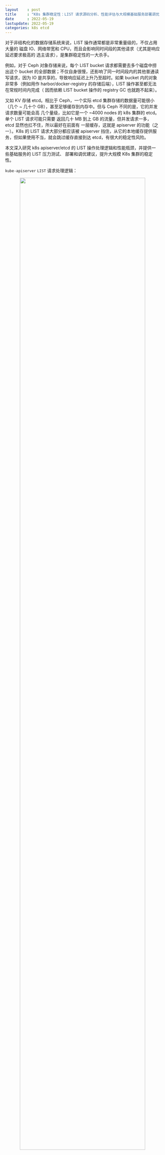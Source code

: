 ```yaml
---
layout    : post
title     : "K8s 集群稳定性：LIST 请求源码分析、性能评估与大规模基础服务部署调优"
date      : 2022-05-19
lastupdate: 2022-05-19
categories: k8s etcd
---
```


对于非结构化的数据存储系统来说，LIST 操作通常都是非常重量级的，不仅占用大量的
磁盘 IO、网络带宽和 CPU，而且会影响同时间段的其他请求（尤其是响应延迟要求极高的
选主请求），是集群稳定性的一大杀手。

例如，对于 Ceph 对象存储来说，每个 LIST bucket 请求都需要去多个磁盘中捞出这个
bucket 的全部数据；不仅自身很慢，还影响了同一时间段内的其他普通读写请求，因为 IO
是共享的，导致响应延迟上升乃至超时。如果 bucket 内的对象非常多（例如用作
harbor/docker-registry 的存储后端），LIST 操作甚至都无法在常规时间内完成（
因而依赖 LIST bucket 操作的 registry GC 也就跑不起来）。

又如 KV 存储 etcd。相比于 Ceph，一个实际 etcd 集群存储的数据量可能很小（几个 ~
几十个 GB），甚至足够缓存到内存中。但与 Ceph 不同的是，它的并发请求数量可能会高
几个量级，比如它是一个 ~4000 nodes 的 k8s 集群的 etcd。单个 LIST 请求可能只需要
返回几十 MB 到上 GB 的流量，但并发请求一多，etcd 显然也扛不住，所以最好在前面有
一层缓存，这就是 apiserver 的功能（之一）。K8s 的 LIST 请求大部分都应该被
apiserver 挡住，从它的本地缓存提供服务，但如果使用不当，就会跳过缓存直接到达
etcd，有很大的稳定性风险。

本文深入研究 k8s apiserver/etcd 的 LIST 操作处理逻辑和性能瓶颈，并提供一些基础服务的 LIST 压力测试、
部署和调优建议，提升大规模 K8s 集群的稳定性。

`kube-apiserver` `LIST` 请求处理逻辑：

<p align="center"><img src="/assets/img/k8s-reliability-list-data/apiserver-processing-list-request.png" width="90%" height="90%"></p>

代码基于 v1.24.0，不过 1.19~1.24 的基本逻辑和代码路径是一样的，有需要可对照参考。

----

* TOC
{:toc}

----

# 1 引言

## 1.1 K8s 架构：环形层次视图

从架构层次和组件依赖角度，可以将一个 K8s 集群和一台 Linux 主机做如下类比：

<p align="center"><img src="/assets/img/k8s-reliability-list-data/linux-node-vs-k8s-cluster.png" width="90%" height="90%"></p>
<p align="center">Fig 1. Anology: a Linux host and a Kubernetes cluster</p>

对于 K8s 集群，从内到外的几个组件和功能：

1. **<mark>etcd</mark>**：持久化 KV 存储，集群资源（pods/services/networkpolicies/...）的唯一的权威数据（状态）源；
2. **<mark>apiserver</mark>**：从 etcd 读取（**<mark><code>ListWatch</code></mark>**）全量数据，并缓存在内存中；**<mark>无状态服务</mark>**，可水平扩展；
3. 各种**<mark>基础服务</mark>**（e.g. `kubelet`、`*-agent`、`*-operator`）：连接 apiserver，获取（**<mark><code>List/ListWatch</code></mark>**）各自需要的数据；
4. 集群内的 **<mark>workloads</mark>**：在 1 和 2 正常的情况下由 3 来创建、管理和 reconcile，例如 kubelet 创建 pod、cilium 配置网络和安全策略。

## 1.2 `apiserver/etcd` 角色

以上可以看到，系统路径中存在**<mark>两级 List/ListWatch</mark>**（但数据是同一份）：

1. apiserver List/ListWatch etcd
2. 基础服务 List/ListWatch apiserver

因此，从最简形式上来说，**<mark>apiserver 就是挡在 etcd 前面的一个代理</mark>**（proxy），

```
           +--------+              +---------------+                 +------------+
           | Client | -----------> | Proxy (cache) | --------------> | Data store |
           +--------+              +---------------+                 +------------+

         infra services               apiserver                         etcd
```

1. 绝大部分情况下，apiserver 直接从本地缓存提供服务（因为它缓存了集群全量数据）；
1. 某些特殊情况，例如，

    1. **<mark>客户端明确要求从 etcd 读数据</mark>**（追求最高的数据准确性），
    2. **<mark>apiserver 本地缓存还没建好</mark>**

    apiserver 就只能将请求转发给 etcd —— **<mark>这里就要特别注意了</mark>** ——
    客户端 LIST 参数设置不当也可能会走到这个逻辑。

## 1.3 `apiserver/etcd` List 开销

### 1.3.1 请求举例

考虑下面几个 LIST 操作：

1. **<mark><code>LIST apis/cilium.io/v2/ciliumendpoints?limit=500&resourceVersion=0</code></mark>**

    这里同时传了两个参数，但 `resourceVersion=0` 会导致 apiserver 忽略 `limit=500`，
    所以客户端拿到的是全量 ciliumendpoints 数据。

    一种资源的全量数据可能是比较大的，**<mark>需要考虑清楚是否真的需要全量数据</mark>**。
    后文会介绍**<mark>定量测量与分析</mark>**方法。

2. **<mark><code>LIST api/v1/pods?filedSelector=spec.nodeName%3Dnode1</code></mark>**

    这个请求是获取 `node1` 上的所有 pods（`%3D` 是 `=` 的转义）。

    根据 nodename 做过滤，给人的感觉可能是数据量不太大，但其实背后要比看上去复杂：

    * 首先，这里没有指定 resourceVersion=0，导致 **<mark>apiserver 跳过缓存，直接去 etcd 读数据</mark>**；
    * 其次，**<mark>etcd 只是 KV 存储，没有按 label/field 过滤功能</mark>**（只处理 `limit/continue`），
    * 所以，apiserver 是从 etcd 拉全量数据，然后在**<mark>内存做过滤</mark>**，开销也是很大的，后文有代码分析。

    这种行为是要避免的，除非对数据准确性有极高要求，特意要绕过 apiserver 缓存。

3. **<mark><code>LIST api/v1/pods?filedSelector=spec.nodeName%3Dnode1&resourceVersion=0</code></mark>**

    跟 2 的区别是加上了 `resourceVersion=0`，因此 apiserver 会从缓存读数据，**<mark>性能会有量级的提升</mark>**。

    但要注意，虽然实际上返回给客户端的可能只有**<mark>几百 KB 到上百
    MB</mark>**（取决于 node 上 pod 的数量、pod 上 label 的多少等因素），
    但 apiserver 需要处理的数据量可能是**<mark>几个 GB</mark>**。
    后面会有定量分析。

以上可以看到，不同的 LIST 操作产生的影响是不一样的，而客户端看到数据还有可能只
是 apiserver/etcd 处理数据的很小一部分。如果基础服务大规模启动或重启，
就极有可能把控制平面打爆。

### 1.3.2 处理开销

List 请求可以分为两种：

1. List 全量数据：开销主要花在数据传输；
2. 指定用 label 或字段（field）过滤，只需要匹配的数据。

这里需要特别说明的是第二种情况，也就是 list 请求带了过滤条件。

* 大部分情况下，apiserver 会用自己的缓存做过滤，这个很快，因此**<mark>耗时主要花在数据传输</mark>**；
* 需要将请求转给 etcd 的情况，

    前面已经提到，etcd 只是 KV 存储，并不理解 label/field 信息，因此它无法处理过滤请求。
    实际的过程是：**<mark>apiserver 从 etcd 拉全量数据，然后在内存做过滤</mark>**，再返回给客户端。

    因此除了数据传输开销（网络带宽），这种情况下还会占用大量 apiserver **<mark>CPU 和内存</mark>**。

## 1.4 大规模部署时潜在的问题

再来看个例子，下面这行代码用 k8s client-go 根据 nodename 过滤 pod，

<a name="client_code_empty_rv"></a>

```go
    podList, err := Client().CoreV1().Pods("").List(ctx(), ListOptions{FieldSelector: "spec.nodeName=node1"})
```

看起来非常简单的操作，我们来实际看一下它背后的数据量。
以一个 4000 node，10w pod 的集群为例，**<mark>全量 pod 数据量</mark>**：

1. **<mark>etcd 中</mark>**：紧凑的非结构化 KV 存储，在 **<mark>1GB 量级</mark>**；
2. **<mark>apiserver 缓存中</mark>**：已经是结构化的 golang objects，在 **<mark>2GB 量级</mark>**（
   TODO：需进一步确认）；
3. **<mark>apiserver 返回</mark>**：client 一般选择默认的 json 格式接收，
  也已经是结构化数据。全量 pod 的 json 也在 **<mark>2GB 量级</mark>**。 

可以看到，某些请求看起来很简单，只是客户端一行代码的事情，但背后的数据量是惊人的。
指定按 nodeName 过滤 pod 可能只返回了 500KB 数据，但 apiserver 却需要过滤
2GB 数据 —— **<mark>最坏的情况，etcd 也要跟着处理 1GB 数据</mark>**
（以上参数配置确实命中了最坏情况，见下文代码分析）。

集群规模比较小的时候，这个问题可能看不出来（etcd 在 LIST 响应延迟超过某个阈值
后才开始打印 warning 日志）；规模大了之后，如果这样的请求比较多，apiserver/etcd
肯定是扛不住的。

## 1.5 本文目的

通过深入代码查看 k8s 的 List/ListWatch 实现，加深对性能问题的理解，对大规模
K8s 集群的稳定性优化提供一些参考。

# 2 apiserver `List()` 操作源码分析

有了以上理论预热，接下来可以看代码实现了。

## 2.1 调用栈和流程图

```
store.List
|-store.ListPredicate
   |-if opt == nil
   |   opt = ListOptions{ResourceVersion: ""}
   |-Init SelectionPredicate.Limit/Continue fileld
   |-list := e.NewListFunc()                               // objects will be stored in this list
   |-storageOpts := storage.ListOptions{opt.ResourceVersion, opt.ResourceVersionMatch, Predicate: p}
   |
   |-if MatchesSingle ok                                   // 1. when "metadata.name" is specified,  get single obj
   |   // Get single obj from cache or etcd
   |
   |-return e.Storage.List(KeyRootFunc(ctx), storageOpts)  // 2. get all objs and perform filtering
      |-cacher.List()
         | // case 1: list all from etcd and filter in apiserver
         |-if shouldDelegateList(opts)                     // true if resourceVersion == ""
         |    return c.storage.List                        // list from etcd
         |             |- fromRV *int64 = nil
         |             |- if len(storageOpts.ResourceVersion) > 0
         |             |     rv = ParseResourceVersion
         |             |     fromRV = &rv
         |             |
         |             |- for hasMore {
         |             |    objs := etcdclient.KV.Get()
         |             |    filter(objs)                   // filter by labels or filelds
         |             | }
         |
         | // case 2: list & filter from apiserver local cache (memory)
         |-if cache.notready()
         |   return c.storage.List                         // get from etcd
         |
         | // case 3: list & filter from apiserver local cache (memory)
         |-obj := watchCache.WaitUntilFreshAndGet
         |-for elem in obj.(*storeElement)
         |   listVal.Set()                                 // append results to listOjb
         |-return  // results stored in listObj
```

对应的流程图：

<p align="center"><img src="/assets/img/k8s-reliability-list-data/apiserver-processing-list-request.png" width="90%" height="90%"></p>
<p align="center">Fig 2-1. List operation processing in apiserver</p>

## 2.2 请求处理入口：`List()`

```go
// https://github.com/kubernetes/kubernetes/blob/v1.24.0/staging/src/k8s.io/apiserver/pkg/registry/generic/registry/store.go#L361

// 根据 PredicateFunc 中指定的 LabelSelector 和 FieldSelector 过滤，返回一个对象列表
func (e *Store) List(ctx, options *metainternalversion.ListOptions) (runtime.Object, error) {
    label := labels.Everything()
    if options != nil && options.LabelSelector != nil
        label = options.LabelSelector // Label 过滤器，例如 app=nginx

    field := fields.Everything()
    if options != nil && options.FieldSelector != nil
        field = options.FieldSelector // 字段过滤器，例如 spec.nodeName=node1

    out := e.ListPredicate(ctx, e.PredicateFunc(label, field), options) // 拉取（List）数据并过滤（Predicate）
    if e.Decorator != nil
        e.Decorator(out)

    return out, nil
}
```

## 2.3 `ListPredicate()`

```go
// https://github.com/kubernetes/kubernetes/blob/v1.24.0/staging/src/k8s.io/apiserver/pkg/registry/generic/registry/store.go#L411

func (e *Store) ListPredicate(ctx , p storage.SelectionPredicate, options *metainternalversion.ListOptions) (runtime.Object, error) {
    // Step 1: 初始化
    if options == nil
        options = &metainternalversion.ListOptions{ResourceVersion: ""}

    p.Limit    = options.Limit
    p.Continue = options.Continue
    list      := e.NewListFunc()        // 返回结果将存储在这里面
    storageOpts := storage.ListOptions{ // 将 API 侧的 ListOption 转成底层存储侧的 ListOption，字段区别见下文
        ResourceVersion:      options.ResourceVersion,
        ResourceVersionMatch: options.ResourceVersionMatch,
        Predicate:            p,
        Recursive:            true,
    }

    // Step 2：如果请求指定了 metadata.name，则应获取单个 object，无需对全量数据做过滤
    if name, ok := p.MatchesSingle(); ok { // 检查是否设置了 metadata.name 字段
        if key := e.KeyFunc(ctx, name); err == nil { // 获取这个 object 在 etcd 中的 key（唯一或不存在）
            storageOpts.Recursive = false
            e.Storage.GetList(ctx, key, storageOpts, list)
            return list
        }
        // else 逻辑：如果执行到这里，说明没有从 context 中拿到过滤用的 key，则 fallback 到下面拿全量数据再过滤
    }

    // Step 3: 对全量数据做过滤
    e.Storage.GetList(ctx, e.KeyRootFunc(), storageOpts, list) // KeyRootFunc() 用来获取这种资源在 etcd 里面的 root key（即 prefix，不带最后的 /）
    return list
}
```

> 1.24.0 中 case 1 & 2 都是 调用 `e.Storage.GetList()`，之前的版本有点不同：
>
> * Case 1 中的 e.Storage.GetToList
> * Case 1 中的 e.Storage.List
>
> 不过基本流程是一样的。

1. 如果客户端没传 **<mark><code>ListOption</code></mark>**，则初始化一个默认值，其中的 `ResourceVersion` 设置为空字符串，
  这将使 apiserver **<mark>从 etcd 拉取数据来返回给客户端，而不使用本地缓存</mark>**（除非本地缓存还没有建好）；

    举例，客户端设置 `ListOption{Limit: 5000, ResourceVersion: 0}` list ciliumendpoints 时，发送的请求将为
    **<mark><code>/apis/cilium.io/v2/ciliumendpoints?limit=500&resourceVersion=0</code></mark>**。

    `ResourceVersion` 为空字符串的行为，后面会看到对它的解析。

2. 用 listoptions 中的字段分别**<mark>初始化过滤器</mark>**（SelectionPredicate）的 limit/continue 字段；
3. 初始化返回结果，`list := e.NewListFunc()`；
4. 将 API 侧的 ListOption 转成底层存储的 ListOption，字段区别见下文


    `metainternalversion.ListOptions` 是 **<mark>API 侧的结构体</mark>**，包含了

    ```go
    // staging/src/k8s.io/apimachinery/pkg/apis/meta/internalversion/types.go
    
    // ListOptions is the query options to a standard REST list call.
    type ListOptions struct {
        metav1.TypeMeta
    
        LabelSelector labels.Selector // 标签过滤器，例如 app=nginx
        FieldSelector fields.Selector // 字段过滤器，例如 spec.nodeName=node1
    
        Watch bool
        AllowWatchBookmarks bool
        ResourceVersion string
        ResourceVersionMatch metav1.ResourceVersionMatch
    
        TimeoutSeconds *int64         // Timeout for the list/watch call.
        Limit int64
        Continue string               // a token returned by the server. return a 410 error if the token has expired.
    }
    ```

    `storage.ListOptions` 是传给**<mark>底层存储的结构体</mark>**，字段有一些区别：

    ```go
    // staging/src/k8s.io/apiserver/pkg/storage/interfaces.go
    
    // ListOptions provides the options that may be provided for storage list operations.
    type ListOptions struct {
        ResourceVersion string
        ResourceVersionMatch metav1.ResourceVersionMatch
        Predicate SelectionPredicate // Predicate provides the selection rules for the list operation.
        Recursive bool               // true: 根据 key 获取单个对象；false：根据 key prefix 获取全量数据
        ProgressNotify bool          // storage-originated bookmark, ignored for non-watch requests.
    }
    ```

## 2.4 请求指定了资源名（resource name）：获取单个对象

接下来根据请求中是否指定了 `meta.Name` 分为两种情况：

1. 如果指定了，说明是查询单个对象，因为 `Name` 是唯一的，接下来转入查询单个 object 的逻辑；
2. 如果未指定，则需要**<mark>获取全量数据</mark>**，然后在 apiserver 内存中根据 SelectionPredicate 中的过滤条件进行过滤，将最终结果返回给客户端；

代码如下：

```go
    // case 1：根据 metadata.name 获取单个 object，无需对全量数据做过滤
    if name, ok := p.MatchesSingle(); ok { // 检查是否设置了 metadata.name 字段
        if key := e.KeyFunc(ctx, name); err == nil {
            e.Storage.GetList(ctx, key, storageOpts, list)
            return list
        }
        // else 逻辑：如果执行到这里，说明没有从 context 中拿到过滤用的 key，则 fallback 到下面拿全量数据再过滤
    }
```

e.Storage 是一个 Interface，

```go
// staging/src/k8s.io/apiserver/pkg/storage/interfaces.go

// Interface offers a common interface for object marshaling/unmarshaling operations and
// hides all the storage-related operations behind it.
type Interface interface {
    Create(ctx , key string, obj, out runtime.Object, ttl uint64) error
    Delete(ctx , key string, out runtime.Object, preconditions *Preconditions,...)
    Watch(ctx , key string, opts ListOptions) (watch.Interface, error)
    Get(ctx , key string, opts GetOptions, objPtr runtime.Object) error

    // unmarshall objects found at key into a *List api object (an object that satisfies runtime.IsList definition).
    // If 'opts.Recursive' is false, 'key' is used as an exact match; if is true, 'key' is used as a prefix.
    // The returned contents may be delayed, but it is guaranteed that they will
    // match 'opts.ResourceVersion' according 'opts.ResourceVersionMatch'.
    GetList(ctx , key string, opts ListOptions, listObj runtime.Object) error
```

e.Storage.GetList() 会执行到 cacher 代码。

不管是获取单个 object，还是获取全量数据，都经历类似的过程：

1. 优先从 apiserver 本地缓存获取（决定因素包括 ResourceVersion 等），
2. 不得已才到 etcd 去获取；

获取单个对象的逻辑相对比较简单，这里就不看了。接下来看 List 全量数据再做过滤的逻辑。

## 2.5 请求未指定资源名，获取全量数据做过滤

### 2.5.1 apiserver 缓存层：`GetList()` 处理逻辑

```go
// https://github.com/kubernetes/kubernetes/blob/v1.24.0/staging/src/k8s.io/apiserver/pkg/storage/cacher/cacher.go#L622

// GetList implements storage.Interface
func (c *Cacher) GetList(ctx , key string, opts storage.ListOptions, listObj runtime.Object) error {
    recursive := opts.Recursive
    resourceVersion := opts.ResourceVersion
    pred := opts.Predicate

    // 情况一：ListOption 要求必须从 etcd 读
    if shouldDelegateList(opts)
        return c.storage.GetList(ctx, key, opts, listObj) // c.storage 指向 etcd

    // If resourceVersion is specified, serve it from cache.
    listRV := c.versioner.ParseResourceVersion(resourceVersion)

    // 情况二：apiserver 缓存未建好，只能从 etcd 读
    if listRV == 0 && !c.ready.check()
        return c.storage.GetList(ctx, key, opts, listObj)

    // 情况三：apiserver 缓存正常，从缓存读：保证返回的 objects 版本不低于 `listRV`
    listPtr := meta.GetItemsPtr(listObj)
    listVal := conversion.EnforcePtr(listPtr)
    filter  := filterWithAttrsFunction(key, pred) // 最终的过滤器

    objs, readResourceVersion, indexUsed := c.listItems(listRV, key, pred, ...) // 根据 index 预筛，性能优化
    for _, obj := range objs {
        elem := obj.(*storeElement)
        if filter(elem.Key, elem.Labels, elem.Fields)                           // 真正的过滤
            listVal.Set(reflect.Append(listVal, reflect.ValueOf(elem))
    }

    // 更新最后一次读到的 ResourceVersion
    if c.versioner != nil
        c.versioner.UpdateList(listObj, readResourceVersion, "", nil)
    return nil
}
```

### 2.5.2 判断是否必须从 etcd 读数据：`shouldDelegateList()`

```go
// https://github.com/kubernetes/kubernetes/blob/v1.24.0/staging/src/k8s.io/apiserver/pkg/storage/cacher/cacher.go#L591

func shouldDelegateList(opts storage.ListOptions) bool {
    resourceVersion := opts.ResourceVersion
    pred            := opts.Predicate
    pagingEnabled   := DefaultFeatureGate.Enabled(features.APIListChunking)      // 默认是启用的
    hasContinuation := pagingEnabled && len(pred.Continue) > 0                   // Continue 是个 token
    hasLimit        := pagingEnabled && pred.Limit > 0 && resourceVersion != "0" // 只有在 resourceVersion != "0" 的情况下，hasLimit 才有可能为 true

    // 1. 如果未指定 resourceVersion，从底层存储（etcd）拉去数据；
    // 2. 如果有 continuation，也从底层存储拉数据；
    // 3. 只有 resourceVersion != "0" 时，才会将 limit 传给底层存储（etcd），因为 watch cache 不支持 continuation
    return resourceVersion == "" || hasContinuation || hasLimit || opts.ResourceVersionMatch == metav1.ResourceVersionMatchExact
}
```

这里非常重要：

1. 问：客户端未设置 ListOption{} 中的 `ResourceVersion` 字段，是否对应到这里的 `resourceVersion == ""`？

    答：是的，所以**<mark>第一节</mark>**的 [例子](#client_code_empty_rv) 会导致从 etcd 拉全量数据。

2. 问：客户端设置了 `limit=500&resourceVersion=0` 是否会导致下次 `hasContinuation==true`？

    答：不会，**<mark>resourceVersion=0 将导致 limit 被忽略</mark>**（`hasLimit` 那一行代码），也就是说，
    虽然指定了 limit=500，但**<mark>这个请求会返回全量数据</mark>**。

3. 问：ResourceVersionMatch 是什么用途？

    答：用来告诉 apiserver，该如何解读 ResourceVersion。官方有个很复杂的
    [表格](https://kubernetes.io/docs/reference/using-api/api-concepts/#the-resourceversion-parameter)
    ，有兴趣可以看看。

接下来再返回到 cacher 的 `GetList()` 逻辑，来看下具体有哪几种处理情况。

### 2.5.3 情况一：ListOption 要求从 etcd 读数据

这种情况下，apiserver 会直接从 etcd 读取所有 objects 并过滤，然后返回给客户端，
适用于数据一致性要求极其高的场景。
当然，也容易**<mark>误入这种场景造成 etcd 压力过大</mark>**，例如
**<mark>第一节</mark>**的[例子](#client_code_empty_rv)。

```go
// https://github.com/kubernetes/kubernetes/blob/v1.24.0/staging/src/k8s.io/apiserver/pkg/storage/etcd3/store.go#L563

// GetList implements storage.Interface.
func (s *store) GetList(ctx , key string, opts storage.ListOptions, listObj runtime.Object) error {
    listPtr   := meta.GetItemsPtr(listObj)
    v         := conversion.EnforcePtr(listPtr)
    key        = path.Join(s.pathPrefix, key)
    keyPrefix := key // append '/' if needed

    newItemFunc := getNewItemFunc(listObj, v)

    var fromRV *uint64
    if len(resourceVersion) > 0 { // 如果 RV 非空（客户端不传时，默认是空字符串）
        parsedRV := s.versioner.ParseResourceVersion(resourceVersion)
        fromRV = &parsedRV
    }

    // ResourceVersion, ResourceVersionMatch 等处理逻辑
    switch {
    case recursive && s.pagingEnabled && len(pred.Continue) > 0: ...
    case recursive && s.pagingEnabled && pred.Limit > 0        : ...
    default                                                    : ...
    }

    // loop until we have filled the requested limit from etcd or there are no more results
    for {
        getResp = s.client.KV.Get(ctx, key, options...) // 从 etcd 拉数据
        numFetched += len(getResp.Kvs)
        hasMore = getResp.More

        for i, kv := range getResp.Kvs {
            if limitOption != nil && int64(v.Len()) >= pred.Limit {
                hasMore = true
                break
            }

            lastKey = kv.Key
            data := s.transformer.TransformFromStorage(ctx, kv.Value, kv.Key)
            appendListItem(v, data, kv.ModRevision, pred, s.codec, s.versioner, newItemFunc) // 这里面会做过滤
            numEvald++
        }

        key = string(lastKey) + "\x00"
    }

    // instruct the client to begin querying from immediately after the last key we returned
    if hasMore {
        // we want to start immediately after the last key
        next := encodeContinue(string(lastKey)+"\x00", keyPrefix, returnedRV)
        return s.versioner.UpdateList(listObj, uint64(returnedRV), next, remainingItemCount)
    }

    // no continuation
    return s.versioner.UpdateList(listObj, uint64(returnedRV), "", nil)
}
```

* **<mark><code>client.KV.Get()</code></mark>** 就进入 etcd client 库了，感兴趣可以继续往下挖。
* **<mark><code>appendListItem()</code></mark>** 会**<mark>对拿到的数据进行过滤</mark>**，这就是我们第一节提到的 apiserver 内存过滤操作。

### 2.5.4 情况二：本地缓存还没建好，只能从 etcd 读数据

具体执行过程与情况一相同。

### 2.5.5 情况三：使用本地缓存

```go
// https://github.com/kubernetes/kubernetes/blob/v1.24.0/staging/src/k8s.io/apiserver/pkg/storage/cacher/cacher.go#L622

// GetList implements storage.Interface
func (c *Cacher) GetList(ctx , key string, opts storage.ListOptions, listObj runtime.Object) error {
    // 情况一：ListOption 要求必须从 etcd 读
    ...
    // 情况二：apiserver 缓存未建好，只能从 etcd 读
    ...
    // 情况三：apiserver 缓存正常，从缓存读：保证返回的 objects 版本不低于 `listRV`
    listPtr := meta.GetItemsPtr(listObj) // List elements with at least 'listRV' from cache.
    listVal := conversion.EnforcePtr(listPtr)
    filter  := filterWithAttrsFunction(key, pred) // 最终的过滤器

    objs, readResourceVersion, indexUsed := c.listItems(listRV, key, pred, ...) // 根据 index 预筛，性能优化
    for _, obj := range objs {
        elem := obj.(*storeElement)
        if filter(elem.Key, elem.Labels, elem.Fields)                           // 真正的过滤
            listVal.Set(reflect.Append(listVal, reflect.ValueOf(elem))
    }

    if c.versioner != nil
        c.versioner.UpdateList(listObj, readResourceVersion, "", nil)
    return nil
}
```

# 3 LIST 测试

为了避免客户端库（例如 client-go）自动帮我们设置一些参数，我们直接用 `curl` 来测试，指定证书就行了：

```
$ cat curl-k8s-apiserver.sh
curl -s --cert /etc/kubernetes/pki/admin.crt --key /etc/kubernetes/pki/admin.key --cacert /etc/kubernetes/pki/ca.crt $@
```

使用方式：

```shell
$ ./curl-k8s-apiserver.sh "https://localhost:6443/api/v1/pods?limit=2"
{
  "kind": "PodList",
  "metadata": {
    "resourceVersion": "2127852936",
    "continue": "eyJ2IjoibWV0YS5rOHMuaW8vdjEiLCJ...",
  },
  "items": [ {pod1 data }, {pod2 data}]
}
```

## 3.1 指定 `limit=2`：response 将返回分页信息（`continue`）

### 3.1.1 `curl` 测试

```shell
$ ./curl-k8s-apiserver.sh "https://localhost:6443/api/v1/pods?limit=2"
{
  "kind": "PodList",
  "metadata": {
    "resourceVersion": "2127852936",
    "continue": "eyJ2IjoibWV0YS5rOHMuaW8vdjEiLCJ...",
  },
  "items": [ {pod1 data }, {pod2 data}]
}
```

可以看到，

* 确实返回了两个 pod 信息，在 `items[]` 字段中；
* 另外在 `metadata` 中返回了一个 `continue` 字段，客户端下次带上这个参数，apiserver 将继续返回剩下的内容，直到 apiserver 不再返回 `continue`。

### 3.1.2 `kubectl` 测试

调大 kubectl 的日志级别，也可以看到它背后用了 continue 来获取全量 pods：

```shell
$ kubectl get pods --all-namespaces --v=10
# 以下都是 log 输出，做了适当调整
# curl -k -v -XGET  -H "User-Agent: kubectl/v1.xx" -H "Accept: application/json;as=Table;v=v1;g=meta.k8s.io,application/json;as=Table;v=v1beta1;g=meta.k8s.io,application/json"
#   'http://localhost:8080/api/v1/pods?limit=500'
# GET http://localhost:8080/api/v1/pods?limit=500 200 OK in 202 milliseconds
# Response Body: {"kind":"Table","metadata":{"continue":"eyJ2Ijoib...","remainingItemCount":54},"columnDefinitions":[...],"rows":[...]}
# 
# curl -k -v -XGET  -H "Accept: application/json;as=Table;v=v1;g=meta.k8s.io,application/json;as=Table;v=v1beta1;g=meta.k8s.io,application/json" -H "User-Agent: kubectl/v1.xx"
#   'http://localhost:8080/api/v1/pods?continue=eyJ2Ijoib&limit=500'
# GET http://localhost:8080/api/v1/pods?continue=eyJ2Ijoib&limit=500 200 OK in 44 milliseconds
# Response Body: {"kind":"Table","metadata":{"resourceVersion":"2122644698"},"columnDefinitions":[],"rows":[...]}
```

第一次请求拿到了 500 个 pods，第二次请求把返回的 continue 带上了：
**<mark><code>GET http://localhost:8080/api/v1/pods?continue=eyJ2Ijoib&limit=500</code></mark>**，continue 是个 token，
有点长，为了更好的展示这里把它截断了。

## 3.2 指定 `limit=2&resourceVersion=0`：`limit=2` 将被忽略，返回全量数据

```shell
$ ./curl-k8s-apiserver.sh "https://localhost:6443/api/v1/pods?limit=2&resourceVersion=0"
{
  "kind": "PodList",
  "metadata": {
    "resourceVersion": "2127852936",
    "continue": "eyJ2IjoibWV0YS5rOHMuaW8vdjEiLCJ...",
  },
  "items": [ {pod1 data }, {pod2 data}, ...]
}
```

`items[]` 里面是全量 pod 信息。

## 3.3 指定 `spec.nodeName=node1&resourceVersion=0` vs. `spec.nodeName=node1"`

### 结果相同

```shell
$ ./curl-k8s-apiserver.sh "https://localhost:6443/api/v1/namespaces/default/pods?fieldSelector=spec.nodeName%3Dnode1" | jq '.items[].spec.nodeName'
"node1"
"node1"
"node1"
...

$ ./curl-k8s-apiserver.sh "https://localhost:6443/api/v1/namespaces/default/pods?fieldSelector=spec.nodeName%3Dnode1&resourceVersion=0" | jq '.items[].spec.nodeName'
"node1"
"node1"
"node1"
...
```

结果是一样的，除非是 apiserver 缓存和 etcd 数据出现不一致，这个概率极小，我们这里不讨论。

### 速度差异很大

用 time 测量以上两种情况下的耗时，会发现对于大一些的集群，这两种请求的响应时间就会有明显差异。

```shell
$ time ./curl-k8s-apiserver.sh <url> > result
```

对于 4K nodes, 100K pods 规模的集群，以下数据供参考：

* 不带 `resourceVersion=0`（读 etcd 并在 apiserver 过滤）: 耗时 **<mark><code>10s</code></mark>**
* 带 `resourceVersion=0`（读 apiserver 缓存）: 耗时 **<mark><code>0.05s</code></mark>**

差了 200 倍。

> 全量 pod 的总大小按 2GB 计算，平均每个 20KB。

# 4 LIST 请求对控制平面压力：量化分析

本节以 cilium-agent 为例，介绍定量测量它启动时对控制平面压力。

## 4.1 收集 LIST 请求

首先获取 agent 启动时，都 LIST k8s 哪些资源。有几种收集方式：

1. 在 k8s access log，按 ServiceAccount、verb、request_uri 等过滤；
2. 通过 agent 日志；
3. 通过进一步代码分析等等。

假设我们收集到如下 LIST 请求：

1. `api/v1/namespaces?resourceVersion=0`
1. `api/v1/pods?filedSelector=spec.nodeName%3Dnode1&resourceVersion=0`
1. `api/v1/nodes?fieldSelector=metadata.name%3Dnode1&resourceVersion=0`
1. `api/v1/services?labelSelector=%21service.kubernetes.io%2Fheadless%2C%21service.kubernetes.io%2Fservice-proxy-name`
1. `apis/discovery.k8s.io/v1beta1/endpointslices?resourceVersion=0`
1. `apis/networking.k8s.io/networkpolicies?resourceVersion=0`
1. `apis/cilium.io/v2/ciliumnodes?resourceVersion=0`
1. `apis/cilium.io/v2/ciliumnetworkpolicies?resourceVersion=0`
1. `apis/cilium.io/v2/ciliumclusterwidenetworkpolicies?resourceVersion=0`


## 2.2 测试 LIST 请求数据量和耗时

有了 LIST 请求列表，接下来就可以手动执行这些请求，拿到如下数据：

1. 请求耗时
2. 请求处理的数据量，这里分为两种：

    1. apiserver 处理的数据量（全量数据），评估对 apiserver/etcd 的性能影响应该以这个为主
    2. agent 最终拿到的数据量（按 selector 做了过滤）

用下面这个脚本（放到真实环境 k8s master 上）来就可以执行一遍测试，

```shell
$ cat benchmark-list-overheads.sh
apiserver_url="https://localhost:6443"

# List k8s core resources (e.g. pods, services)
# API: GET/LIST /api/v1/<resources>?<fileld/label selector>&resourceVersion=0
function benchmark_list_core_resource() {
    resource=$1
    selectors=$2

    echo "----------------------------------------------------"
    echo "Benchmarking list $2"
    listed_file="listed-$resource"
    url="$apiserver_url/api/v1/$resource?resourceVersion=0"

    # first perform a request without selectors, this is the size apiserver really handles
    echo "curl $url"
    time ./curl-k8s-apiserver.sh "$url" > $listed_file

    # perform another request if selectors are provided, this is the size client receives
    listed_file2="$listed_file-filtered"
    if [ ! -z "$selectors" ]; then
        url="$url&$selectors"
        echo "curl $url"
        time ./curl-k8s-apiserver.sh "$url" > $listed_file2
    fi

    ls -ahl $listed_file $listed_file2 2>/dev/null

    echo "----------------------------------------------------"
    echo ""
}

# List k8s apiextension resources (e.g. pods, services)
# API: GET/LIST /apis/<api group>/<resources>?<fileld/label selector>&resourceVersion=0
function benchmark_list_apiexternsion_resource() {
    api_group=$1
    resource=$2
    selectors=$3

    echo "----------------------------------------------------"
    echo "Benchmarking list $api_group/$resource"
    api_group_flatten_name=$(echo $api_group | sed 's/\//-/g')
    listed_file="listed-$api_group_flatten_name-$resource"
    url="$apiserver_url/apis/$api_group/$resource?resourceVersion=0"
    if [ ! -z "$selectors" ]; then
        url="$url&$selectors"
    fi

    echo "curl $url"
    time ./curl-k8s-apiserver.sh "$url" > $listed_file
    ls -ahl $listed_file
    echo "----------------------------------------------------"
    echo ""
}

benchmark_list_core_resource "namespaces" ""
benchmark_list_core_resource "pods"       "filedSelector=spec.nodeName%3Dnode1"
benchmark_list_core_resource "nodes"      "fieldSelector=metadata.name%3Dnode1"
benchmark_list_core_resource "services"   "labelSelector=%21service.kubernetes.io%2Fheadless%2C%21service.kubernetes.io%2Fservice-proxy-name"

benchmark_list_apiexternsion_resource "discovery.k8s.io/v1beta1" "endpointslices"                   ""
benchmark_list_apiexternsion_resource "apiextensions.k8s.io/v1"  "customresourcedefinitions"        ""
benchmark_list_apiexternsion_resource "networking.k8s.io"        "networkpolicies"                  ""
benchmark_list_apiexternsion_resource "cilium.io/v2"             "ciliumnodes"                      ""
benchmark_list_apiexternsion_resource "cilium.io/v2"             "ciliumendpoints"                  ""
benchmark_list_apiexternsion_resource "cilium.io/v2"             "ciliumnetworkpolicies"            ""
benchmark_list_apiexternsion_resource "cilium.io/v2"             "ciliumclusterwidenetworkpolicies" ""
```

执行效果如下：

```shell
$ benchmark-list-overheads.sh
----------------------------------------------------
Benchmarking list
curl https://localhost:6443/api/v1/namespaces?resourceVersion=0

real    0m0.090s
user    0m0.038s
sys     0m0.044s
-rw-r--r-- 1 root root 69K listed-namespaces
----------------------------------------------------

Benchmarking list fieldSelector=spec.nodeName%3Dnode1
curl https://localhost:6443/api/v1/pods?resourceVersion=0

real    0m18.332s
user    0m1.355s
sys     0m1.822s
curl https://localhost:6443/api/v1/pods?resourceVersion=0&fieldSelector=spec.nodeName%3Dnode1

real    0m0.242s
user    0m0.044s
sys     0m0.188s
-rw-r--r-- 1 root root 2.0G listed-pods
-rw-r--r-- 1 root root 526K listed-pods-filtered
----------------------------------------------------

...
```

说明：凡是带了 selector 的 LIST，例如 `LIST
pods?spec.nodeName=node1`，这个脚本会先执行一遍不带 selector 的请求，目的是测量
apiserver 需要处理的数据量，例如上面的 list pods：

1. agent 真正执行的是 `pods?resourceVersion=0&fieldSelector=spec.nodeName%3Dnode1`，所以请求耗时应该以这个为准
2. 额外执行了 `pods?resourceVersion=0`，这样是为了测试 1 的请求到底需要 apiserver 处理多少数据量

> 注意： list all pods 这样的操作会产生 2GB 的文件，因此谨慎使用这个 benchmark 工具，首先理解你写的脚本在测什么，尤其不要自动化或并发跑，可能会把 apiserver/etcd 打爆。

## 4.3 测试结果分析

以上输出有如下关键信息：

1. LIST 的资源类型，例如 pods/endpoints/services
2. LIST 操作耗时
3. LIST 操作涉及的数据量
    1. apiserver 需要处理的数据量（json 格式）：以上面 list pods 为例，对应的是 `listed-pods` 文件，共 2GB；
    2. agent 收到的数据量（因为 agent 可能指定了 label/field 过滤器）：以上面 list pods 为例，对应 `listed-pods-filtered` 文件，共计 `526K`

按以上方式将所有 LIST 请求都收集起来并排序，就知道了 agent 一次启动操作，对 apiserver/etcd 的压力。

```shell
$ ls -ahl listed-*
-rw-r--r-- 1 root root  222 listed-apiextensions.k8s.io-v1-customeresourcedefinitions
-rw-r--r-- 1 root root 5.8M listed-apiextensions.k8s.io-v1-customresourcedefinitions
-rw-r--r-- 1 root root 2.0M listed-cilium.io-v2-ciliumclusterwidenetworkpolicies
-rw-r--r-- 1 root root 193M listed-cilium.io-v2-ciliumendpoints
-rw-r--r-- 1 root root  185 listed-cilium.io-v2-ciliumnetworkpolicies
-rw-r--r-- 1 root root 6.6M listed-cilium.io-v2-ciliumnodes
-rw-r--r-- 1 root root  42M listed-discovery.k8s.io-v1beta1-endpointslices
-rw-r--r-- 1 root root  69K listed-namespaces
-rw-r--r-- 1 root root  222 listed-networking.k8s.io-networkpolicies
-rw-r--r-- 1 root root  70M listed-nodes    # 仅用于评估 apiserver 需要处理的数据量
-rw-r--r-- 1 root root  25K listed-nodes-filtered
-rw-r--r-- 1 root root 2.0G listed-pods     # 仅用于评估 apiserver 需要处理的数据量
-rw-r--r-- 1 root root 526K listed-pods-filtered
-rw-r--r-- 1 root root  23M listed-services # 仅用于评估 apiserver 需要处理的数据量
-rw-r--r-- 1 root root  23M listed-services-filtered
```

还是以 cilium 为例，有大致这样一个排序（apiserver 处理的数据量，json 格式）：

| List 资源类型 | apiserver 处理的数据量（json） | 耗时 |
|:-----|:-----|:-----|
| CiliumEndpoints (全量） | 193MB | 11s |
| CiliumNodes (全量） | 70MB | 0.5s |
| ... | ... | ... |

# 5 大规模基础服务：部署和调优建议

## 5.1 List 请求默认设置 `ResourceVersion=0`

前面已经介绍，不设置这个参数将导致 apiserver 从 etcd 拉全量数据再过滤，导致

1. 很慢
2. 规模大了 etcd 扛不住

因此，除非对数据准确性要求极高，必须从 etcd 拉数据，否则应该在 LIST 请求时设置
`ResourceVersion=0` 参数， 让 apiserver 用缓存提供服务。

如果你使用的是 **<mark>client-go 的 ListWatch/informer 接口</mark>**，
那它默认已经设置了 `ResourceVersion=0`。

## 5.2 优先使用 namespaced API

如果要 LIST 的资源在单个或少数几个 namespace，考虑使用 namespaced API：

* Namespaced API: `/api/v1/namespaces/<ns>/pods?query=xxx`
* Un-namespaced API: `/api/v1/pods?query=xxx`

## 5.3 Restart backoff

对于 per-node 部署的基础服务，例如 kubelet、cilium-agent、daemonsets，需要
通过有效的 restart backoff 降低大面积重启时对控制平面的压力。

例如，同时挂掉后，每分钟重启的 agent
数量不超过集群规模的 10%（可配置，或可自动计算）。

## 5.4 优先通过 label/field selector 在服务端做过滤

如果需要缓存某些资源并监听变动，那需要使用 ListWatch 机制，将数据拉到本地，业务逻辑根据需要自己从 local cache 过滤。
这是 client-go 的 ListWatch/informer 机制。

但如果只是一次性的 LIST 操作，并且有筛选条件，例如前面提到的根据 nodename 过滤 pod 的例子，
那显然应该通过设置 label 或字段过滤器，让 apiserver 帮我们把数据过滤出来。
LIST 10w pods 需要几十秒（大部分时间花在数据传输上，同时也占用 apiserver 大量 CPU/BW/IO），
而如果只需要本机上的 pod，那设置 `nodeName=node1` 之后，LIST 可能只需要 `0.05s` 就能返回结果。
另外非常重要的一点时，不要忘记在请求中同时带上 `resourceVersion=0`。

### 5.4.1 Label selector

在 apiserver 内存过滤。

### 5.4.2 Field selector

在 apiserver 内存过滤。

### 5.4.3 Namespace selector

etcd 中 namespace 是前缀的一部分，因此能指定 namespace 过滤资源，速度比不是前缀的 selector 快很多。

## 5.5 配套基础设施（监控、告警等）

以上分析可以看成，client 的单个请求可能只返回几百 KB 的数据，但 apiserver（更糟糕的情况，etcd）需要处理上 GB 的数据。
因此，应该极力避免基础服务的大规模重启，为此需要在监控、告警上做的尽量完善。

### 5.5.1 使用独立 ServiceAccount

每个基础服务（例如 kubelet、cilium-agent 等），以及对 apiserver 有大量 LIST 操作的各种 operator，
都使用各自独立的 SA，
这样便于 apiserver 区分请求来源，对监控、排障和服务端限流都非常有用。

### 5.5.2 Liveness 监控告警

基础服务必须覆盖到 liveness 监控。

必须有 P1 级别的 liveness 告警，能第一时间发现大规模挂掉的场景。然后通过 restart backoff 降低对控制平面的压力。

### 5.5.3 监控和调优 etcd

需要针对性能相关的关键指标做好监控和告警：

1. 内存
2. 带宽
3. 大 LIST 请求数量及响应耗时

    比如下面这个 `LIST all pods` 日志：

    ```json
    {
        "level":"warn",
        "msg":"apply request took too long",
        "took":"5357.87304ms",
        "expected-duration":"100ms",
        "prefix":"read-only range ",
        "request":"key:\"/registry/pods/\" range_end:\"/registry/pods0\" ",
        "response":"range_response_count:60077 size:602251227"
    }
    ```

部署和配置调优：

1. K8s events 拆到单独的 etcd 集群
2. 其他。

# 6 其他

## 6.1 Get 请求：`GetOptions{}`

基本原理与 `ListOption{}` 一样，不设置 `ResourceVersion=0` 会导致 apiserver 去
etcd 拿数据，应该尽量避免。

# 参考资料

1. [Kubernetes API Concepts](https://kubernetes.io/docs/reference/using-api/api-concepts/), kubernetes doc
2. [(译) [论文] Raft 共识算法（及 etcd/raft 源码解析）（USENIX, 2014）]({% link _posts/2022-02-06-raft-paper-zh.md %})
